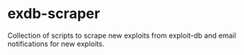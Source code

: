 # exdb-scraper

Collection of scripts to scrape new exploits from exploit-db and email notifications for new exploits.
